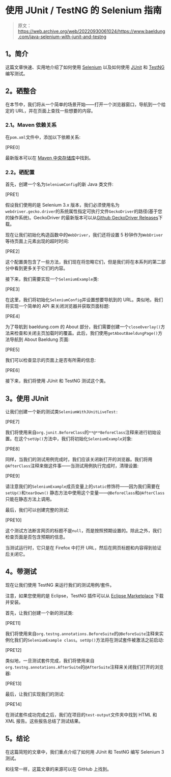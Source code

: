 # 使用 JUnit / TestNG 的 Selenium 指南

> 原文：<https://web.archive.org/web/20220930061024/https://www.baeldung.com/java-selenium-with-junit-and-testng>

## **1。简介**

这篇文章快速、实用地介绍了如何使用 [Selenium](https://web.archive.org/web/20220815045426/http://www.seleniumhq.org/) 以及如何使用 [JUnit](https://web.archive.org/web/20220815045426/http://junit.org/) 和 [TestNG](https://web.archive.org/web/20220815045426/http://testng.org/) 编写测试。

## **2。硒整合**

在本节中，我们将从一个简单的场景开始——打开一个浏览器窗口，导航到一个给定的 URL，并在页面上查找一些想要的内容。

### **2.1。Maven 依赖关系**

在`pom.xml`文件中，添加以下依赖关系:

[PRE0]

最新版本可以在 [Maven 中央存储库](https://web.archive.org/web/20220815045426/https://search.maven.org/classic/#search%7Cga%7C1%7Cselenium-java)中找到。

### **2.2。硒配置**

首先，创建一个名为`SeleniumConfig`的新 Java 类文件:

[PRE1]

假设我们使用的是 Selenium 3.x 版本，我们必须使用名为`webdriver.gecko.driver`的系统属性指定可执行文件`GeckoDriver`的路径(基于您的操作系统)。GeckoDriver 的最新版本可以从[Github GeckoDriver Releases](https://web.archive.org/web/20220815045426/https://github.com/mozilla/geckodriver/releases)下载。

现在让我们初始化构造函数中的`WebDriver`，我们还将设置 5 秒钟作为`WebDriver`等待页面上元素出现的超时时间:

[PRE2]

这个配置类包含了一些方法，我们现在将忽略它们，但是我们将在本系列的第二部分中看到更多关于它们的内容。

接下来，我们需要实现一个`SeleniumExample`类:

[PRE3]

在这里，我们将初始化`SeleniumConfig`并设置想要导航到的 URL。类似地，我们将实现一个简单的 API 来关闭浏览器并获取页面标题:

[PRE4]

为了导航到 baeldung.com 的 About 部分，我们需要创建一个`closeOverlay()`方法来检查和关闭主页加载时的覆盖。此后，我们使用`getAboutBaeldungPage()`方法导航到 About Baeldung 页面:

[PRE5]

我们可以检查显示的页面上是否有所需的信息:

[PRE6]

接下来，我们将使用 JUnit 和 TestNG 测试这个类。

## **3。使用 JUnit**

让我们创建一个新的测试类`SeleniumWithJUnitLiveTest:`

[PRE7]

我们将使用来自`org.junit.BeforeClass`的`**@**BeforeClass`注释来进行初始设置。在这个`setUp()`方法中，我们将初始化`SeleniumExample`对象:

[PRE8]

同样，当我们的测试用例完成时，我们应该关闭新打开的浏览器。我们将用`@AfterClass`注释来做这件事——当测试用例执行完成时，清理设置:

[PRE9]

请注意我们的`SeleniumExample`成员变量上的`static`修饰符——因为我们需要在`setUp()`和`tearDown()` 静态方法中使用这个变量——`@BeforeClass`和`@AfterClass`只能在静态方法上调用。

最后，我们可以创建完整的测试:

[PRE10]

这个测试方法断言网页的标题不是`null`，而是按照预期设置的。除此之外，我们检查页面是否包含预期的信息。

当测试运行时，它只是在 Firefox 中打开 URL，然后在网页标题和内容得到验证后关闭它。

## **4。带测试**

现在让我们使用 TestNG 来运行我们的测试用例/套件。

注意，如果您使用的是 Eclipse，TestNG 插件可以从 [Eclipse Marketplace](https://web.archive.org/web/20220815045426/https://marketplace.eclipse.org/) 下载并安装。

首先，让我们创建一个新的测试类:

[PRE11]

我们将使用来自`org.testng.annotations.BeforeSuite`的`@BeforeSuite`注释来实例化我们的`SeleniumExample class`。`setUp()`方法将在测试套件被激活之前启动:

[PRE12]

类似地，一旦测试套件完成，我们将使用来自`org.testng.annotations.AfterSuite`的`@AfterSuite`注释来关闭我们打开的浏览器:

[PRE13]

最后，让我们实现我们的测试:

[PRE14]

在测试套件成功完成之后，我们在项目的`test-output`文件夹中找到 HTML 和 XML 报告。这些报告总结了测试结果。

## **5。结论**

在这篇简短的文章中，我们重点介绍了如何用 JUnit 和 TestNG 编写 Selenium 3 测试。

和往常一样，这篇文章的来源可以在 GitHub 上找到。